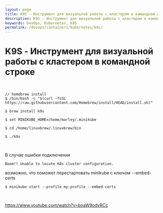 ```yaml
---
layout: page
title: K9S - Инструмент для визуальной работы с кластером в командной строке
description: K9S - Инструмент для визуальной работы с кластером в командной строке
keywords: DevOps, Kubernetes, K9S
permalink: /devops/containers/kubernetes/k9s/
---
```


# K9S - Инструмент для визуальной работы с кластером в командной строке

<br/>

    // homebrew install
    $ /bin/bash -c "$(curl -fsSL https://raw.githubusercontent.com/Homebrew/install/HEAD/install.sh)"

    $ brew install k9s

    $ set MINIKUBE_HOME=/home/marley/.minikube

    $ cd /home/linuxbrew/.linuxbrew/bin

    $ ./k9s

<br/>

В случае ошибки подключения

```
Boom!! Unable to locate K8s cluster configuration.
```

возможно, что поможет перестартовать minikube с ключом --embed-certs

    $ minikube start --profile my-profile --embed-certs

<br/>

https://www.youtube.com/watch?v=boaW9odvRCc
